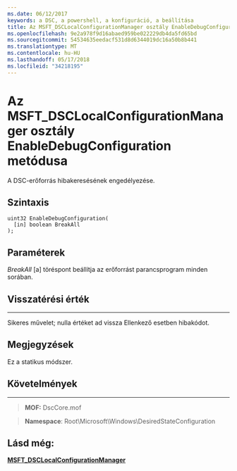 ```yaml
---
ms.date: 06/12/2017
keywords: a DSC, a powershell, a konfiguráció, a beállítása
title: Az MSFT_DSCLocalConfigurationManager osztály EnableDebugConfiguration metódusa
ms.openlocfilehash: 9e2a978f9d16abaed959be022229db4da5fd65bd
ms.sourcegitcommit: 54534635eedacf531d8d6344019dc16a50b8b441
ms.translationtype: MT
ms.contentlocale: hu-HU
ms.lasthandoff: 05/17/2018
ms.locfileid: "34218195"
---
```

# <a name="enabledebugconfiguration-method-of-the-msftdsclocalconfigurationmanager-class"></a>Az MSFT_DSCLocalConfigurationManager osztály EnableDebugConfiguration metódusa

A DSC-erőforrás hibakeresésének engedélyezése.

<a name="syntax"></a>Szintaxis
------

```mof
uint32 EnableDebugConfiguration(
  [in] boolean BreakAll
);
```

<a name="parameters"></a>Paraméterek
----------

*BreakAll* \[a\] töréspont beállítja az erőforrást parancsprogram minden sorában.

## <a name="return-value"></a>Visszatérési érték
------------

Sikeres művelet; nulla értéket ad vissza Ellenkező esetben hibakódot.

## <a name="remarks"></a>Megjegyzések

Ez a statikus módszer.

## <a name="requirements"></a>Követelmények
------------
>**MOF:** DscCore.mof

>**Namespace**: Root\Microsoft\Windows\DesiredStateConfiguration


## <a name="see-also"></a>Lásd még:


[**MSFT_DSCLocalConfigurationManager**](msft-dsclocalconfigurationmanager.md)